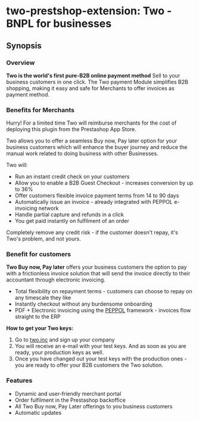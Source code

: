# two-prestshop-extension: Two - BNPL for businesses 

## Synopsis
### Overview
**Two is the world's first pure-B2B online payment method** 
Sell to your business customers in one click. The Two payment Module simplifies B2B shopping, making it easy and safe for Merchants to offer invoices as payment method.

### Benefits for Merchants
Hurry! For a limited time Two will reimburse merchants for the cost of deploying this plugin from the Prestashop App Store.

Two allows you to offer a seamless Buy now, Pay later option for your business customers which will enhance the buyer journey and reduce the manual work related to doing business with other Businesses.

Two will:
- Run an instant credit check on your customers
- Allow you to enable a B2B Guest Checkout - increases conversion by up to 36%
- Offer customers flexible invoice payment terms from 14 to 90 days
- Automatically issue an invoice - already integrated with PEPPOL e-invoicing network
- Handle partial capture and refunds in a click
- You get paid instantly on fulfilment of an order

Completely remove any credit risk - if the customer doesn't repay, it's Two's problem, and not yours.

### Benefit for customers
**Two Buy now, Pay later** offers your business customers the option to pay with a frictionless invoice solution that will send the invoice directly to their accountant through electronic invoicing. 

- Total flexibility on repayment terms - customers can choose to repay on any timescale they like
- Instantly checkout without any burdensome onboarding
- PDF + Electronic invoicing using the [PEPPOL](https://peppol.eu/) framework - invoices flow straight to the ERP

**How to get your Two keys:** 

1. Go to [two.inc](http://two.inc) and sign up your company
2. You will receive an e-mail with your test keys. And as soon as you are ready, your production keys as well. 
3. Once you have changed out your test keys with the production ones - you are ready to offer your B2B customers the Two solution.

### Features

- Dynamic and user-friendly merchant portal
- Order fulfilment in the Prestashop backoffice
- All Two Buy now, Pay Later offerings to you business customers
- Automatic updates